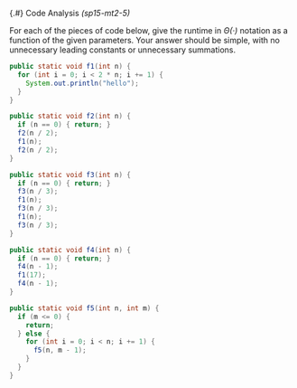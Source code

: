 
{.#} Code Analysis *(sp15-mt2-5)*

For each of the pieces of code below, give the runtime in *Θ(·)* notation as a function of the given parameters. Your answer should be simple, with no unnecessary leading constants or unnecessary summations.

```java
public static void f1(int n) {
  for (int i = 0; i < 2 * n; i += 1) {
    System.out.println("hello");
  }
}
```

```java
public static void f2(int n) {
  if (n == 0) { return; }
  f2(n / 2);
  f1(n);
  f2(n / 2);
}
```

```java
public static void f3(int n) {
  if (n == 0) { return; }
  f3(n / 3);
  f1(n);
  f3(n / 3);
  f1(n);
  f3(n / 3);
}
```

```java
public static void f4(int n) {
  if (n == 0) { return; }
  f4(n - 1);
  f1(17);
  f4(n - 1);
}
```

```java
public static void f5(int n, int m) {
  if (m <= 0) {
    return;
  } else {
    for (int i = 0; i < n; i += 1) {
      f5(n, m - 1);
    }
  }
}
```
